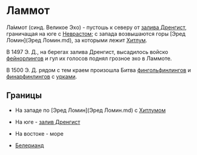 # Ламмот

Ла́ммот (синд. Великое Эхо) - пустошь к северу от
[залива Дренгист](Дренгист.md), граничащая на юге с [Неврастом](Невраст.md); с
запада возвышаются горы [Эред Ломин](Эред Ломин.md), за которыми лежит
[Хитлум](Хитлум.md).

В 1497 Э. Д., на берегах залива Дренгист, высадилось войско
[фейнорлингов](Народы/фейнорлинги.md) и гул их голосов поднял грозное эхо в
Ламмоте.

В 1500 Э. Д. рядом с тем краем произошла Битва
[фингольфинлингов](Народы/фингольфинлинги.md) и
[финарфинлингов](Народы/финарфинлинги.md) с [урками](Народы/урки.md).

## Границы

*   На западе по [Эред Ломин](Эред Ломин.md) с [Хитлумом](Хитлум.md)
*   На юге - [залив Дренгист](Дренгист.md)
*   На востоке - море


*   [Белерианд](index.md)
